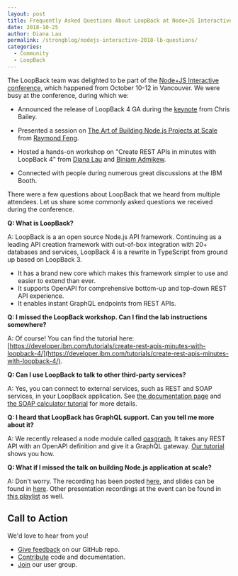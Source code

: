 ```yaml
---
layout: post
title: Frequently Asked Questions About LoopBack at Node+JS Interactive
date: 2018-10-25
author: Diana Lau
permalink: /strongblog/nodejs-interactive-2018-lb-questions/
categories:
  - Community
  - LoopBack
---
```


The LoopBack team was delighted to be part of the [Node+JS Interactive conference](https://events.linuxfoundation.org/events/node-js-interactive-2018/), which happened from October 10-12 in Vancouver. We were busy at the conference, during which we:

- Announced the release of LoopBack 4 GA during the [keynote](https://developer.ibm.com/blogs/2018/10/22/nodejs-interactive-keynote-create-deploy-scale-cloud-native-apis/) from Chris Bailey.

- Presented a session on [The Art of Building Node.js Projects at Scale](https://www.youtube.com/watch?v=_H6td2GaW3I&index=35&list=PLfMzBWSH11xaZvhv1X5Fq1H-oMdnAtG6k&t=0s) from [Raymond Feng](https://strongloop.com/authors/Raymond_Feng/).

- Hosted a hands-on workshop on "Create REST APIs in minutes with LoopBack 4" from [Diana Lau](https://strongloop.com/authors/Diana_Lau/) and [Biniam Admikew](https://strongloop.com/authors/Biniam_Admikew/).

- Connected with people during numerous great discussions at the IBM Booth.

<!--more-->

There were a few questions about LoopBack that we heard from multiple attendees. Let us share some commonly asked questions we received during the conference.

**Q: What is LoopBack?**

A: LoopBack is a an open source Node.js API framework. Continuing as a leading API creation framework with out-of-box integration with 20+ databases and services, LoopBack 4 is a rewrite in TypeScript from ground up based on LoopBack 3. 

- It has a brand new core which makes this framework simpler to use and easier to extend than ever.
- It supports OpenAPI for comprehensive bottom-up and top-down REST API experience.
- It enables instant GraphQL endpoints from REST APIs.


**Q: I missed the LoopBack workshop. Can I find the lab instructions somewhere?**

A: Of course! You can find the tutorial here: [https://developer.ibm.com/tutorials/create-rest-apis-minutes-with-loopback-4/](https://developer.ibm.com/tutorials/create-rest-apis-minutes-with-loopback-4/).

**Q: Can I use LoopBack to talk to other third-party services?**

A: Yes, you can connect to external services, such as REST and SOAP services, in your LoopBack application. See [the documentation page](https://loopback.io/doc/en/lb4/Calling-other-APIs-and-web-services.html) and [the SOAP calculator tutorial](https://loopback.io/doc/en/lb4/soap-calculator-tutorial.html) for more details.

**Q: I heard that LoopBack has GraphQL support. Can you tell me more about it?**

A: We recently released a node module called [oasgraph](http://v4.loopback.io/oasgraph.html). It takes any REST API with an OpenAPI definition and give it a GraphQL gateway. [Our tutorial](https://developer.ibm.com/tutorials/create-rest-apis-minutes-with-loopback-4/) shows you how.

**Q: What if I missed the talk on building Node.js application at scale?**

A: Don't worry. The recording has been posted [here](https://www.youtube.com/watch?v=_H6td2GaW3I&index=35&list=PLfMzBWSH11xaZvhv1X5Fq1H-oMdnAtG6k&t=0s), and slides can be found in [here](https://sched.co/HYVB). Other presentation recordings at the event can be found in [this playlist](https://www.youtube.com/playlist?list=PLfMzBWSH11xaZvhv1X5Fq1H-oMdnAtG6k) as well.

## Call to Action

We'd love to hear from you! 

- [Give feedback](https://github.com/strongloop/loopback-next/issues) on our GitHub repo.
- [Contribute](https://github.com/strongloop/loopback-next/blob/master/docs/CONTRIBUTING.md) code and documentation.
- [Join](https://github.com/strongloop/loopback-next/issues/110) our user group.
